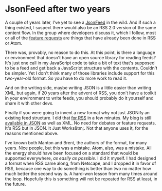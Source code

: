 # JsonFeed after two years
A couple of years later, I've yet to see a <a href="https://jsonfeed.org/">JsonFeed</a> in the wild. And if such a thing existed, I suspect there would also be an RSS 2.0 version of the same content flow. In the group where developers discuss it, which I follow, most or all of the <a href="https://github.com/brentsimmons/JSONFeed/issues">feature requests</a> are things that have already been done in RSS or Atom.

There was, provably, no reason to do this. At this point, is there a language or environment that doesn't have an open source library for reading feeds? It's just one call in my JavaScript code to take a bit of text that's supposed to be a feed and get back a JavaScript structure with the contents. Couldn't be simpler. Yet I don't think many of those libraries include support for this two-year-old format. So you have to do more work to read it. 

And on the writing side, maybe writing JSON is a little easier than writing XML, but again, if 20 years after the advent of RSS, you don't have a toolkit in your environment to write feeds, you should probably do it yourself and share it with other devs. 

Finally if you were going to invent a new format why not just JSONify an existing feed structure. I did that <a href="http://scripting.com/stories/2012/09/10/rssInJsonForReal.html">for RSS</a> in a few minutes. My blog is still <a href="http://scripting.com/rss.json">available in JSON</a> as well as XML. No need for debates or feature requests. It's RSS but in JSON. It Just Works&tm;. Not that anyone uses it, for the reasons mentioned above. 

I've known both Manton and Brent, the authors of the format, for many years. Nice people, but this was a mistake. Atom, also, was a mistake. All the energy should have been focused on a standard that would be supported everywhere, <i>as easily as possible. </i>I did it myself. I had designed a format when RSS came along, from Netscape, and I dropped it in favor of RSS, because one way to do something is better than two no matter how much better the second way is. A hard-won lesson from many times around the loop. Hopefully this is something will not be repeated for RSS at least, in the future. 

